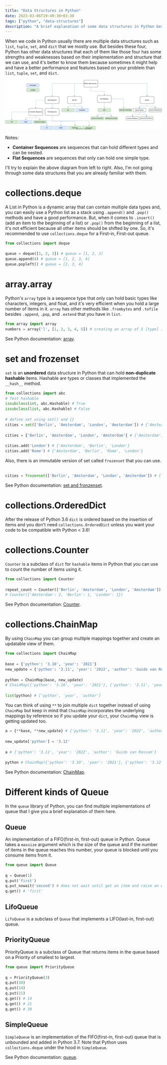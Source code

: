 ```yaml
---
title: "Data Structures in Python"
date: 2023-03-06T19:49:30+03:30
tags: ["python", "data-structures"]
description: "A brief explanation of some data structures in Python besides list, dict, and tuple that you should know when coding in Python."
---
```


When we code in Python usually there are multiple data structures such as `list`, `tuple`, `set`, and `dict` that we mostly use. But besides these four, Python has other data structures that each of them like those four has some strengths and weaknesses based on their implementation and structure that we can use, and it's better to know them because sometimes it might help and have a better performance and features based on your problem than `list`, `tuple`, `set`, and `dict`.

![Data structures in Python overview image](/images/posts/python-data-structures.svg)

Notes:
- **Container Sequences** are sequences that can hold different types and can be nested.
- **Flat Sequences** are sequences that only can hold one simple type.

I'll try to explain the above diagram from left to right. Also, I'm not going through some data structures that you are already familiar with them.
# collections.deque
A List in Python is a dynamic array that can contain multiple data types and, you can easily use a Python list as a stack using `.append()` and `.pop()` methods and have a good performance. But, when it comes to `.insert()` (add an item to the beginning of a list) or `.pop()` from the beginning of a list, it's not efficient because all other items should be shifted by one.
So, it's recommended to use `collections.deque` for a First-in, First-out queue.
```python
from collections import deque

queue = deque([1, 2, 3]) # queue = [1, 2, 3]
queue.append(4) # queue = [1, 2, 3, 4]
queue.popleft() # queue = [2, 3, 4]
```
# array.array
Python's `array` type is a sequence type that only can hold basic types like characters, integers, and float, and it's very efficient when you hold a large number of items in it.
`array` has other methods like `.frombytes` and `.tofile` besides `.append`, `.pop`, and `.extend` that you have in `list`.
```python
from array import array
numbers = array('l', [1, 2, 3, 4, 5]) # creating an array of 5 [type] items
```
See Python documentation: [array](https://docs.python.org/3/library/array.html).
# set and frozenset
`set` is an **unordered** data structure in Python that can hold **non-duplicate** **hashable** items.
Hashable are types or classes that implemented the `__hash__` method.
```python
from collections import abc
# Test hashable
issubclass(int, abc.Hashable) # True
issubclass(list, abc.Hashable) # False

# define set using set() and {}
cities = set(['Berlin', 'Amsterdam', 'London', 'Amsterdam']) # {'Amsterdam', 'Berlin', 'London'}

cities = {'Berlin', 'Amsterdam', 'London', 'Amsterdam'{ # {'Amsterdam', 'Berlin', 'London'}

cities.add('London') # {'Amsterdam', 'Berlin', 'London'}
cities.add('Rome') # {'Amsterdam', 'Berlin', 'Rome', 'London'}
```
Also, there is an immutable version of set called `frozenset` that you can use.
```python

cities = frozenset(['Berlin', 'Amsterdam', 'London', 'Amsterdam']) # {'Amsterdam', 'Berlin', 'London'}
```
See Python documentation: [set and fronzenset](https://docs.python.org/3/library/stdtypes.html#set).
# collections.OrderedDict
After the release of Python 3.6 `dict` is ordered based on the insertion of items and you don't need `collections.OrderedDict` unless you want your code to be compatible with Python < 3.6!
# collections.Counter
`Counter` is a subclass of `dict` for `hashable` items in Python that you can use to count the number of items using it.
```python
from collections import Counter

repeat_count = Counter(['Berlin', 'Amsterdam', 'London', 'Amsterdam'])
# Counter({'Amsterdam': 2, 'Berlin': 1, 'London': 1})
```
See Python documentation: [Counter](https://docs.python.org/3/library/collections.html?highlight=counter#collections.Counter).
# collections.ChainMap
By using `ChainMap` you can group multiple mappings together and create an updatable view of them.
```python
from collections import ChainMap

base = {'python': '3.10', 'year': '2021'}
new_update = {'python': '3.11', 'year': '2022', 'author': 'Guido van Rossum'}

python = ChainMap(base, new_update)
# ChainMap({'python': '3.10', 'year': '2021'}, {'python': '3.11', 'year': '2022', 'author': 'Guido van Rossum'})

list(python) # ['python', 'year', 'author']
```
You can think of using `**` to join multiple `dict` together instead of using `ChainMap` but keep in mind that `ChainMap` incorporates the underlying mappings by reference so if you update your `dict`, your `ChainMap` view is getting updated too.
```python
a = {**base, **new_update} # {'python': '3.11', 'year': '2022', 'author': 'Guido van Rossum'}

new_update['python'] = '3.12'

a # {'python': '3.11', 'year': '2022', 'author': 'Guido van Rossum'}

python # ChainMap({'python': '3.10', 'year': '2021'}, {'python': '3.12', 'year': '2022', 'author': 'Guido van Rossum'})
```
See Python documentation: [ChainMap](https://docs.python.org/3/library/collections.html?highlight=chainmap#collections.ChainMap).
# Different kinds of Queue
In the `queue` library of Python, you can find multiple implementations of queue that I give you a brief explanation of them here.
## Queue
An implementation of a FIFO(first-in, first-out) queue in Python.
Queue takes a `maxsize` argument which is the size of the queue and if the number of items in the queue reaches this number, your queue is blocked until you consume items from it.
```python
from queue import Queue

q = Queue(1)
q.put('first')
q.put_nowait('second') # does not wait until get an item and raise an error if queue is full, which in this case queue is full and raise error
q.get() # 'first'
```
## LifoQueue
`LifoQueue` is a subclass of `Queue` that implements a LIFO(last-in, first-out) queue.
## PriorityQueue
PriorityQueue is a subclass of Queue that returns items in the queue based on a Priority of smallest to largest.
```python
from queue import PriorityQueue

q = PriorityQueue(3)
q.put(30)
q.put(14)
q.put(21)
q.get() # 14
q.get() # 21
q.get() # 30
```
## SimpleQueue
`SimpleQueue` is an implementation of the FIFO(first-in, first-out) queue that is unbounded and added in Python 3.7.
Note that Python uses `collections.deque` under the hood in `SimpleQueue`.

See Python documentation: [queue](https://docs.python.org/3/library/queue.html?highlight=queue#module-queue).

